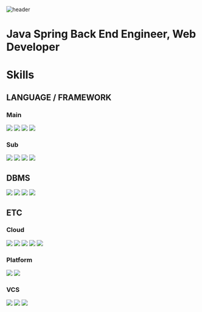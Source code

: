 ![header](https://capsule-render.vercel.app/api?type=Slice&color=FDC9C9&height=120&section=header&text=SangHunBae&fontSize=50)

<h1>Java Spring Back End Engineer, Web Developer</h1>

<h1>Skills</h1>
<h2>LANGUAGE / FRAMEWORK</h2>
<h3>Main</h3>
<p float="left">
  <img src="https://img.shields.io/badge/java-007396?style=flat-square&logo=java&logoColor=white">
  <img src="https://img.shields.io/badge/springBoot-6DB33F?style=flat-square&logo=springBoot&logoColor=white"/>
  <img src="https://img.shields.io/badge/javaScript-F7DF1E?style=flat-square&logo=javaScript&logoColor=white"/>
  <img src="https://img.shields.io/badge/vue.js-4FC08D?style=flat-square&logo=vue.js&logoColor=white"/>
</p>

<h3>Sub</h3>
<p float="left">
  <img src="https://img.shields.io/badge/dart-0175C2?style=flat-square&logo=dart&logoColor=white"/>
  <img src="https://img.shields.io/badge/flutter-02569B?style=flat-square&logo=flutter&logoColor=white"/>
  <img src="https://img.shields.io/badge/kotlin-7F52FF?style=flat-square&logo=kotlin&logoColor=white"/>
  <img src="https://img.shields.io/badge/swift-F05138?style=flat-square&logo=swift&logoColor=white"/>
</p>

<h2>DBMS</h2>
<p float="left">
  <img src="https://img.shields.io/badge/oracle-F80000?style=flat-square&logo=oracle&logoColor=white"/>
  <img src="https://img.shields.io/badge/mysql-4479A1?style=flat-square&logo=mysql&logoColor=white"/>
  <img src="https://img.shields.io/badge/mariadb-003545?style=flat-square&logo=mariadb&logoColor=white"/>
  <img src="https://img.shields.io/badge/postgresql-4169E1?style=flat-square&logo=postgresql&logoColor=white"/>
</p>

<h2>ETC</h2>
<h3>Cloud</h3>
<p float="left">
  <img src="https://img.shields.io/badge/docker-2496ED?style=flat-square&logo=docker&logoColor=white"/>
  <img src="https://img.shields.io/badge/kubernetes-326CE5?style=flat-square&logo=kubernetes&logoColor=white"/>
  <img src="https://img.shields.io/badge/openstack-ED1944?style=flat-square&logo=openstack&logoColor=white"/>
  <img src="https://img.shields.io/badge/ansible-EE0000?style=flat-square&logo=ansible&logoColor=white"/>
  <img src="https://img.shields.io/badge/terraform-7B42BC?style=flat-square&logo=terraform&logoColor=white"/>
</p>

<h3>Platform</h3>
<p float="left">
  <img src="https://img.shields.io/badge/android-3DDC84?style=flat-square&logo=android&logoColor=white"/>
  <img src="https://img.shields.io/badge/ios-000000?style=flat-square&logo=ios&logoColor=white"/>  
</p>

<h3>VCS</h3>
<p float="left">
  <img src="https://img.shields.io/badge/git-F05032?style=flat-square&logo=git&logoColor=white"/>
  <img src="https://img.shields.io/badge/github-181717?style=flat-square&logo=github&logoColor=white"/>
  <img src="https://img.shields.io/badge/gitlab-FC6D26?style=flat-square&logo=gitlab&logoColor=white"/>
</p>
<!--
**sanghunDev/sanghunDev** is a ✨ _special_ ✨ repository because its `README.md` (this file) appears on your GitHub profile.

Here are some ideas to get you started:

- 🔭 I’m currently working on ...
- 🌱 I’m currently learning ...
- 👯 I’m looking to collaborate on ...
- 🤔 I’m looking for help with ...
- 💬 Ask me about ...
- 📫 How to reach me: ...
- 😄 Pronouns: ...
- ⚡ Fun fact: ...
-->
